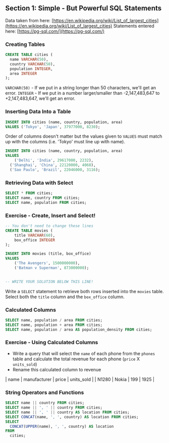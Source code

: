 ## Section 1: Simple - But Powerful SQL Statements

Data taken from here:
[https://en.wikipedia.org/wiki/List_of_largest_cities](https://en.wikipedia.org/wiki/List_of_largest_cities)
Statements entered here:
[https://pg-sql.com/](https://pg-sql.com/)

### Creating Tables

```sql
CREATE TABLE cities (
  name VARCHAR(50),
  country VARCHAR(50),
  population INTEGER,
  area INTEGER
);
```

`VARCHAR(50)` - If we put in a string longer than 50 characters, we'll get an error.
`INTEGER` - If we put in a number larger/smaller than -2,147,483,647 to +2,147,483,647, we'll get an error.

### Inserting Data Into a Table

```sql
INSERT INTO cities (name, country, population, area)
VALUES ('Tokyo', 'Japan', 37977000, 8230);
```

Order of columns doesn't matter but the values given to `VALUES` must match up with the columns (i.e. 'Tokyo' must line up with name).

```sql
INSERT INTO cities (name, country, population, area)
VALUES
	('Delhi', 'India', 29617000, 2232),
  ('Shanghai', 'China', 22120000, 4068),
  ('Sao Paulo', 'Brazil', 22046000, 3116);
```

### Retrieving Data with Select

```sql
SELECT * FROM cities;
SELECT name, country FROM cities;
SELECT name, population FROM cities;
```

### Exercise - Create, Insert and Select!

```sql
-- You don't need to change these lines
CREATE TABLE movies (
    title VARCHAR(60),
    box_office INTEGER
);

INSERT INTO movies (title, box_office)
VALUES 
    ('The Avengers', 1500000000),
    ('Batman v Superman', 873000000);
    

-- WRITE YOUR SOLUTION BELOW THIS LINE!
```
    
Write a `SELECT` statement to retrieve both rows inserted into the `movies` table. Select both the `title` column and the `box_office` column.

### Calculated Columns

```sql
SELECT name, population / area FROM cities;
SELECT name, population + area FROM cities;
SELECT name, population / area AS population_density FROM cities;
```

### Exercise - Using Calculated Columns

* Write a query that will select the `name` of each phone from the `phones` table and calculate the total revenue for each phone (`price` X `units_sold`)
* Rename this calculated column to revenue

| name  | manufacturer | price | units_sold |
| N1280 | Nokia        | 199   | 1925       | 

### String Operators and Functions

```sql
SELECT name || country FROM cities;
SELECT name || ', ' || country FROM cities;
SELECT name || ', ' || country AS location FROM cities;
SELECT CONCAT(name, ', ', country) AS location FROM cities;
SELECT 
  CONCAT(UPPER(name), ', ', country) AS location 
FROM 
  cities;
```
